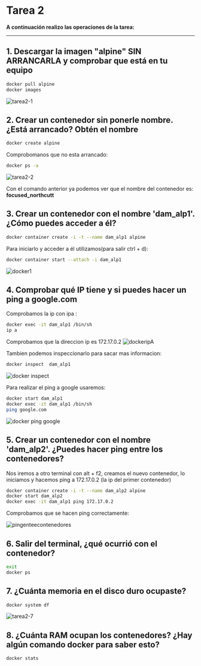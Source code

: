 # Tarea 2

**A continuación realizo las operaciones de la tarea:**

---

## 1. Descargar la imagen "alpine" SIN ARRANCARLA y comprobar que está en tu equipo
```bash
docker pull alpine
docker images
```
![tarea2-1](https://github.com/user-attachments/assets/5d8b86f9-bca5-4b96-9be7-39ed3ff6c308)

## 2. Crear un contenedor sin ponerle nombre. ¿Está arrancado? Obtén el nombre
```bash
docker create alpine
```
Comprobomanos que no esta arrancado:
```bash
docker ps -a
```
![tarea2-2](https://github.com/user-attachments/assets/bf508601-c0ce-4bbe-ad57-864f78debb3a)

Con el comando anterior ya podemos ver que el nombre del contenedor es: **focused_northcutt**

## 3. Crear un contenedor con el nombre 'dam_alp1'. ¿Cómo puedes acceder a él?
```bash
docker container create -i -t --name dam_alp1 alpine
```
Para iniciarlo y acceder a él utilizamos(para salir ctrl + d):
```bash
docker container start --attach -i dam_alp1
```
![docker1](https://github.com/user-attachments/assets/06c1cdbe-9423-470a-a4a3-03020565635b)

## 4. Comprobar qué IP tiene y si puedes hacer un ping a google.com
Comprobamos la ip con ipa :
```bash
docker exec -it dam_alp1 /bin/sh
ip a
```
Comprobamos que la direccion ip es 172.17.0.2
![dockeripA](https://github.com/user-attachments/assets/fd9dc135-def6-44a1-8b29-5badff90517f)



Tambien podemos inspeccionarlo para sacar mas informacion:
```bash
docker inspect  dam_alp1
```
![docker inspect](https://github.com/user-attachments/assets/46d50cbc-6995-47a9-bdb2-64253168c2f9)

Para realizar el ping a google usaremos:
```bash
docker start dam_alp1
docker exec -it dam_alp1 /bin/sh
ping google.com
```
![docker ping google](https://github.com/user-attachments/assets/d107b378-b3e8-45dc-a652-e34be40270b7)


## 5. Crear un contenedor con el nombre 'dam_alp2'. ¿Puedes hacer ping entre los contenedores?
Nos iremos a otro terminal con alt + f2, creamos el nuevo contenedor, lo iniciamos y hacemos ping a 172.17.0.2 (la ip del primer contenedor)
```bash
docker container create -i -t --name dam_alp2 alpine
docker start dam_alp2
docker exec -it dam_alp1 ping 172.17.0.2
```
Comprobamos que se hacen ping correctamente:

![pingenteecontenedores](https://github.com/user-attachments/assets/1cf6531b-d88a-4e1d-a92f-5fc9d3f72091)


## 6. Salir del terminal, ¿qué ocurrió con el contenedor?
```bash
exit
docker ps
```
## 7. ¿Cuánta memoria en el disco duro ocupaste?
```bash
docker system df
```
![tarea2-7](https://github.com/user-attachments/assets/fd0bd1a1-1209-4abe-8e1b-57108ba396e4)


## 8. ¿Cuánta RAM ocupan los contenedores? ¿Hay algún comando docker para saber esto?
```bash
docker stats
```
